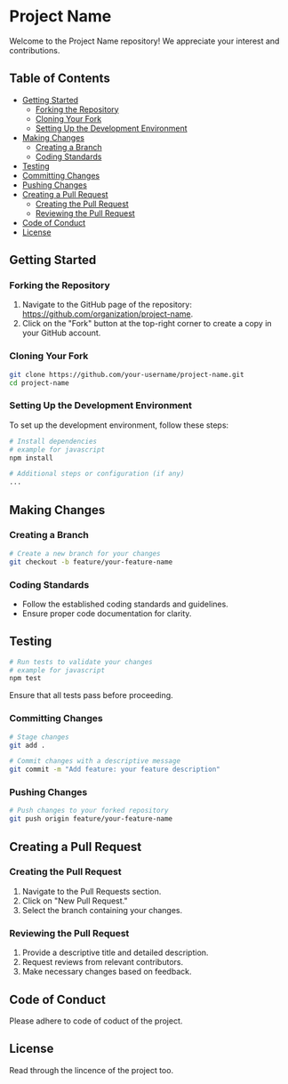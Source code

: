 # Project Name

Welcome to the Project Name repository! We appreciate your interest and contributions.

## Table of Contents

- [Getting Started](#getting-started)
  - [Forking the Repository](#forking-the-repository)
  - [Cloning Your Fork](#cloning-your-fork)
  - [Setting Up the Development Environment](#setting-up-the-development-environment)
- [Making Changes](#making-changes)
  - [Creating a Branch](#creating-a-branch)
  - [Coding Standards](#coding-standards)
- [Testing](#testing)
- [Committing Changes](#committing-changes)
- [Pushing Changes](#pushing-changes)
- [Creating a Pull Request](#creating-a-pull-request)
  - [Creating the Pull Request](#creating-the-pull-request)
  - [Reviewing the Pull Request](#reviewing-the-pull-request)
- [Code of Conduct](#code-of-conduct)
- [License](#license)

## Getting Started

### Forking the Repository

1. Navigate to the GitHub page of the repository: https://github.com/organization/project-name.
2. Click on the "Fork" button at the top-right corner to create a copy in your GitHub account.

### Cloning Your Fork

```bash
git clone https://github.com/your-username/project-name.git
cd project-name
```

### Setting Up the Development Environment

To set up the development environment, follow these steps:

```bash
# Install dependencies 
# example for javascript
npm install 

# Additional steps or configuration (if any)
...
```

## Making Changes

### Creating a Branch

```bash
# Create a new branch for your changes
git checkout -b feature/your-feature-name
```

### Coding Standards

- Follow the established coding standards and guidelines.
- Ensure proper code documentation for clarity.

## Testing

```bash
# Run tests to validate your changes
# example for javascript
npm test
```
Ensure that all tests pass before proceeding.

### Committing Changes

```bash
# Stage changes
git add .

# Commit changes with a descriptive message
git commit -m "Add feature: your feature description"
```

### Pushing Changes

```bash
# Push changes to your forked repository
git push origin feature/your-feature-name
```

## Creating a Pull Request

### Creating the Pull Request

1. Navigate to the Pull Requests section.
2. Click on "New Pull Request."
3. Select the branch containing your changes.

### Reviewing the Pull Request

1. Provide a descriptive title and detailed description.
2. Request reviews from relevant contributors.
3. Make necessary changes based on feedback.

## Code of Conduct

Please adhere to code of coduct of the project.

## License

Read through the lincence of the project too.